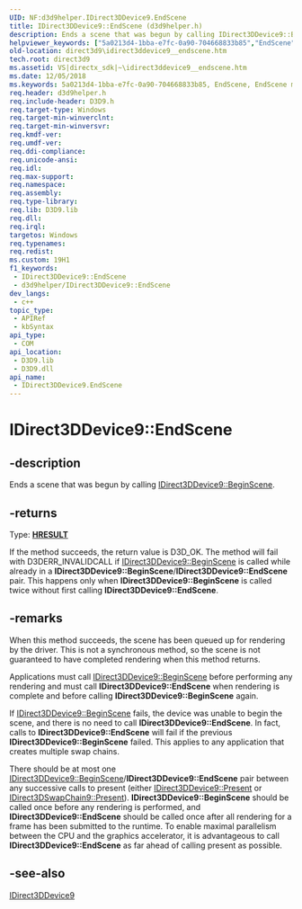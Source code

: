 ```yaml
---
UID: NF:d3d9helper.IDirect3DDevice9.EndScene
title: IDirect3DDevice9::EndScene (d3d9helper.h)
description: Ends a scene that was begun by calling IDirect3DDevice9::BeginScene.
helpviewer_keywords: ["5a0213d4-1bba-e7fc-0a90-704668833b85","EndScene","EndScene method [Direct3D 9]","EndScene method [Direct3D 9]","IDirect3DDevice9 interface","IDirect3DDevice9 interface [Direct3D 9]","EndScene method","IDirect3DDevice9.EndScene","IDirect3DDevice9::EndScene","d3d9helper/IDirect3DDevice9::EndScene","direct3d9.idirect3ddevice9__endscene"]
old-location: direct3d9\idirect3ddevice9__endscene.htm
tech.root: direct3d9
ms.assetid: VS|directx_sdk|~\idirect3ddevice9__endscene.htm
ms.date: 12/05/2018
ms.keywords: 5a0213d4-1bba-e7fc-0a90-704668833b85, EndScene, EndScene method [Direct3D 9], EndScene method [Direct3D 9],IDirect3DDevice9 interface, IDirect3DDevice9 interface [Direct3D 9],EndScene method, IDirect3DDevice9.EndScene, IDirect3DDevice9::EndScene, d3d9helper/IDirect3DDevice9::EndScene, direct3d9.idirect3ddevice9__endscene
req.header: d3d9helper.h
req.include-header: D3D9.h
req.target-type: Windows
req.target-min-winverclnt: 
req.target-min-winversvr: 
req.kmdf-ver: 
req.umdf-ver: 
req.ddi-compliance: 
req.unicode-ansi: 
req.idl: 
req.max-support: 
req.namespace: 
req.assembly: 
req.type-library: 
req.lib: D3D9.lib
req.dll: 
req.irql: 
targetos: Windows
req.typenames: 
req.redist: 
ms.custom: 19H1
f1_keywords:
 - IDirect3DDevice9::EndScene
 - d3d9helper/IDirect3DDevice9::EndScene
dev_langs:
 - c++
topic_type:
 - APIRef
 - kbSyntax
api_type:
 - COM
api_location:
 - D3D9.lib
 - D3D9.dll
api_name:
 - IDirect3DDevice9.EndScene
---
```


# IDirect3DDevice9::EndScene


## -description

Ends a scene that was begun by calling <a href="/windows/desktop/api/d3d9/nf-d3d9-idirect3ddevice9-beginscene">IDirect3DDevice9::BeginScene</a>.



## -returns

Type: <b><a href="/windows/win32/com/structure-of-com-error-codes">HRESULT</a></b>

If the method succeeds, the return value is D3D_OK. The method will fail with D3DERR_INVALIDCALL if <a href="/windows/desktop/api/d3d9/nf-d3d9-idirect3ddevice9-beginscene">IDirect3DDevice9::BeginScene</a> is called while already in a <b>IDirect3DDevice9::BeginScene</b>/<b>IDirect3DDevice9::EndScene</b> pair. This happens only when <b>IDirect3DDevice9::BeginScene</b> is called twice without first calling <b>IDirect3DDevice9::EndScene</b>.

## -remarks

When this method succeeds, the scene has been queued up for rendering by the driver. This is not a synchronous method, so the scene is not guaranteed to have completed rendering when this method returns.

Applications must call <a href="/windows/desktop/api/d3d9/nf-d3d9-idirect3ddevice9-beginscene">IDirect3DDevice9::BeginScene</a> before performing any rendering and must call <b>IDirect3DDevice9::EndScene</b> when rendering is complete and before calling <b>IDirect3DDevice9::BeginScene</b> again.

If <a href="/windows/desktop/api/d3d9/nf-d3d9-idirect3ddevice9-beginscene">IDirect3DDevice9::BeginScene</a> fails, the device was unable to begin the scene, and there is no need to call <b>IDirect3DDevice9::EndScene</b>. In fact, calls to <b>IDirect3DDevice9::EndScene</b> will fail if the previous <b>IDirect3DDevice9::BeginScene</b> failed. This applies to any application that creates multiple swap chains.

There should be at most one <a href="/windows/desktop/api/d3d9/nf-d3d9-idirect3ddevice9-beginscene">IDirect3DDevice9::BeginScene</a>/<b>IDirect3DDevice9::EndScene</b> pair between any successive calls to present (either <a href="/windows/desktop/api/d3d9/nf-d3d9-idirect3ddevice9-present">IDirect3DDevice9::Present</a> or <a href="/windows/desktop/api/d3d9helper/nf-d3d9helper-idirect3dswapchain9-present">IDirect3DSwapChain9::Present</a>). <b>IDirect3DDevice9::BeginScene</b> should be called once before any rendering is performed, and <b>IDirect3DDevice9::EndScene</b> should be called once after all rendering for a frame has been submitted to the runtime. To enable maximal parallelism between the CPU and the graphics accelerator, it is advantageous to call <b>IDirect3DDevice9::EndScene</b> as far ahead of calling present as possible.

## -see-also

<a href="/windows/desktop/api/d3d9helper/nn-d3d9helper-idirect3ddevice9">IDirect3DDevice9</a>
